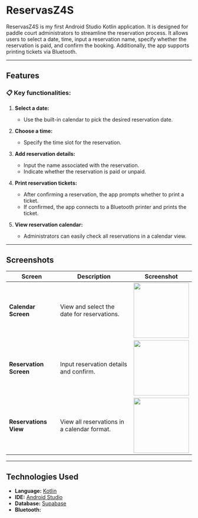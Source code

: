# ReservasZ4S

ReservasZ4S is my first Android Studio Kotlin application.
It is designed for paddle court administrators to streamline the reservation process. 
It allows users to select a date, time, input a reservation name, specify whether the reservation is paid, and confirm the booking. 
Additionally, the app supports printing tickets via Bluetooth.

---

## Features

### 📋 Key functionalities:
1. **Select a date:**  
   - Use the built-in calendar to pick the desired reservation date.

2. **Choose a time:**  
   - Specify the time slot for the reservation.

3. **Add reservation details:**  
   - Input the name associated with the reservation.
   - Indicate whether the reservation is paid or unpaid.

4. **Print reservation tickets:**  
   - After confirming a reservation, the app prompts whether to print a ticket.
   - If confirmed, the app connects to a Bluetooth printer and prints the ticket.

5. **View reservation calendar:**  
   - Administrators can easily check all reservations in a calendar view.

---

## Screenshots

| Screen                | Description                                   | Screenshot                                                                 |
|-----------------------|-----------------------------------------------|----------------------------------------------------------------------------|
| **Calendar Screen**   | View and select the date for reservations.   | <div align="center"><img src="https://github.com/user-attachments/assets/f6e90b2b-a178-41ba-b003-376c1ab22e0e" width="150" /></div>             |
| **Reservation Screen**| Input reservation details and confirm.       | <div align="center"><img src="https://github.com/user-attachments/assets/da188497-0305-43e8-a71f-be811a807150" width="150" /></div>             |
| **Reservations View** | View all reservations in a calendar format.  |<div align="center"><img src="https://github.com/user-attachments/assets/a9b39abc-1d08-49b6-939e-d7210fd7c3f4" width="150" /></div>                |

---

## Technologies Used

- **Language:** [Kotlin](https://kotlinlang.org/)
- **IDE:** [Android Studio](https://developer.android.com/studio)
- **Database:** [Supabase](https://supabase.com)
- **Bluetooth:**
